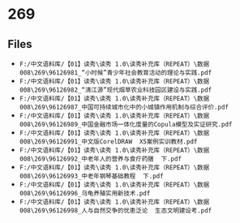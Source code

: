 # 269

## Files

- `F:/中文语料库/【01】读秀\读秀 1.0\读秀补充库（REPEAT）\数据008\269\96126981_“小时候”青少年社会教育活动的理论与实践.pdf`
- `F:/中文语料库/【01】读秀\读秀 1.0\读秀补充库（REPEAT）\数据008\269\96126982_“清江源”现代烟草农业科技园区建设与实践.pdf`
- `F:/中文语料库/【01】读秀\读秀 1.0\读秀补充库（REPEAT）\数据008\269\96126987_中国可持续城市化中的小城镇作用机制与综合评价.pdf`
- `F:/中文语料库/【01】读秀\读秀 1.0\读秀补充库（REPEAT）\数据008\269\96126989_中国金融市场一体化度量的Copula模型及实证研究.pdf`
- `F:/中文语料库/【01】读秀\读秀 1.0\读秀补充库（REPEAT）\数据008\269\96126991_中文版CorelDRAW  X5案例实训教材.pdf`
- `F:/中文语料库/【01】读秀\读秀 1.0\读秀补充库（REPEAT）\数据008\269\96126992_中老年人的营养与食疗药膳  下.pdf`
- `F:/中文语料库/【01】读秀\读秀 1.0\读秀补充库（REPEAT）\数据008\269\96126993_中老年钢琴基础教程  下.pdf`
- `F:/中文语料库/【01】读秀\读秀 1.0\读秀补充库（REPEAT）\数据008\269\96126996_乌龟养殖实用新技术.pdf`
- `F:/中文语料库/【01】读秀\读秀 1.0\读秀补充库（REPEAT）\数据008\269\96126998_人与自然交争的忧患泛论  生态文明建设考.pdf`
